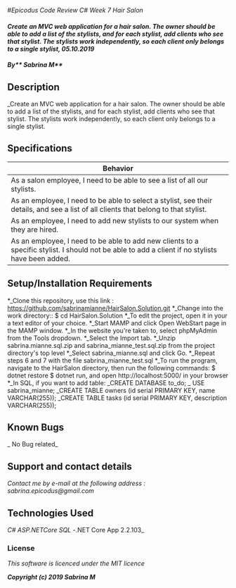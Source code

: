 #_Epicodus Code Review C# Week 7 Hair Salon_

#### _Create an MVC web application for a hair salon. The owner should be able to add a list of the stylists, and for each stylist, add clients who see that stylist. The stylists work independently, so each client only belongs to a single stylist, 05.10.2019_

#### _By** Sabrina M**_

## Description

_Create an MVC web application for a hair salon. The owner should be able to add a list of the stylists, and for each stylist, add clients who see that stylist. The stylists work independently, so each client only belongs to a single stylist.

## Specifications


| Behavior |
| ------------- |
| As a salon employee, I need to be able to see a list of all our stylists.|
| As an employee, I need to be able to select a stylist, see their details, and see a list of all clients that belong to that stylist.|
| As an employee, I need to add new stylists to our system when they are hired.|
| As an employee, I need to be able to add new clients to a specific stylist. I should not be able to add a client if no stylists have been added.|

## Setup/Installation Requirements

*_Clone this repository, use this link : https://github.com/sabrinamianne/HairSalon.Solution.git
*_Change into the work directory:: $ cd HairSalon.Solution
*_To edit the project, open it in your a text editor of your choice.
*_Start MAMP and click Open WebStart page in the MAMP window.
*_In the website you're taken to, select phpMyAdmin from the Tools dropdown.
*_Select the Import tab.
*_Unzip sabrina.mianne.sql.zip and sabrina_mianne_test.sql.zip from the project directory's top level
*_Select sabrina_mianne.sql and click Go.
*_Repeat steps 6 and 7 with the file sabrina_mianne_test.sql
*_To run the program, navigate to the HairSalon directory, then run the following commands: $ dotnet restore $ dotnet run, and open http://localhost:5000/ in your browser
*_In SQL, if you want to add table:
_CREATE DATABASE to_do;
_ USE sabrina_mianne;
_CREATE TABLE owners (id serial PRIMARY KEY, name VARCHAR(255));
_CREATE TABLE tasks (id serial PRIMARY KEY, description VARCHAR(255));

## Known Bugs

_ No Bug related_

## Support and contact details

_Contact me by e-mail at the following address : sabrina.epicodus@gmail.com_

## Technologies Used

_C#_
_ASP.NETCore SQL_
-.NET Core App 2.2.103_


### License

*This software is licenced under the MIT licence*

**_Copyright (c) 2019 Sabrina M_**
